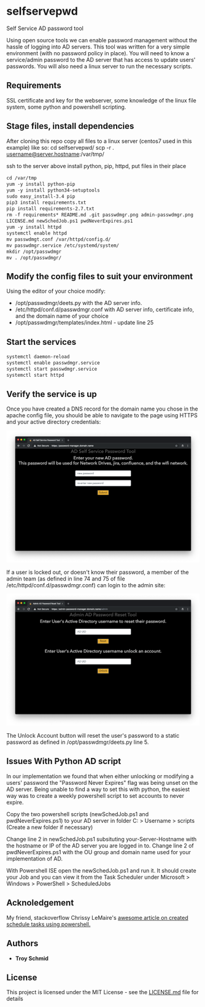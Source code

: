 # selfservepwd
Self Service AD password tool

Using open source tools we can enable password management without the hassle of logging into AD servers.
This tool was written for a very simple environment (with no password policy in place).  You will need to know a service/admin password to the AD server that has access to update users' passwords.  You will also need a linux server to run the necessary scripts.

## Requirements

SSL certificate and key for the webserver, some knowledge of the linux file system, some python and powershell scripting.

## Stage files, install dependencies

After cloning this repo copy all files to a linux server (centos7 used in this example) like so:
cd selfservepwd/
scp -r . username@server.hostname:/var/tmp/

ssh to the server above install python, pip, httpd, put files in their place

```
cd /var/tmp
yum -y install python-pip
yum -y install python34-setuptools
sudo easy_install-3.4 pip
pip3 install requirements.txt
pip install requirements-2.7.txt
rm -f requirements* README.md .git passwdmgr.png admin-passwdmgr.png LICENSE.md newSchedJob.ps1 pwdNeverExpires.ps1
yum -y install httpd
systemctl enable httpd
mv passwdmgt.conf /var/httpd/config.d/
mv passwdmgr.service /etc/systemd/system/
mkdir /opt/passwdmgr
mv . /opt/passwdmgr/
```

## Modify the config files to suit your environment

Using the editor of your choice modify:
 * /opt/passwdmgr/deets.py with the AD server info.
 * /etc/httpd/conf.d/passwdmgr.conf with AD server info, certificate info, and the domain name of your choice
 * /opt/passwdmgr/templates/index.html - update line 25

## Start the services

```
systemctl daemon-reload
systemctl enable passwdmgr.service
systemctl start passwdmgr.service
systemctl start httpd
```

## Verify the service is up

Once you have created a DNS record for the domain name you chose in the apache config file, you should be able to navigate to the page using HTTPS and your active directory credentials:

![alt screenshot](https://raw.githubusercontent.com/lileddie/selfservepwd/master/passwdmgr.png)

If a user is locked out, or doesn't know their password, a member of the admin team (as defined in line 74 and 75 of file /etc/httpd/conf.d/passwdmgr.conf) can login to the admin site:

![alt admin-screenshot](https://raw.githubusercontent.com/lileddie/selfservepwd/master/admin-passwdmgr.png)

The Unlock Account button will reset the user's password to a static password as defined in /opt/passwdmgr/deets.py line 5.

## Issues With Python AD script

In our implementation we found that when either unlocking or modifying a users' password the "Password Never Expires" flag was being unset on the AD server.  Being unable to find a way to set this with python, the easiest way was to create a weekly powershell script to set accounts to never expire.

Copy the two powershell scripts (newSchedJob.ps1 and pwdNeverExpires.ps1) to your AD server in folder C: > Username > scripts (Create a new folder if necessary)

Change line 2 in newSchedJob.ps1 subsituting your-Server-Hostname with the hostname or IP of the AD server you are logged in to.
Change line 2 of pwdNeverExpires.ps1 with the OU group and domain name used for your implementation of AD.

With Powershell ISE open the newSchedJob.ps1 and run it.  It should create your Job and you can view it from the Task Scheduler under Microsoft > Windows > PowerShell > ScheduledJobs

## Acknoledgement

My friend, stackoverflow
Chrissy LeMaire's [awesome article on created schedule tasks using powershell.](https://blog.netnerds.net/2015/01/create-scheduled-task-or-scheduled-job-to-indefinitely-run-a-powershell-script-every-5-minutes/)

## Authors

* **Troy Schmid**

## License

This project is licensed under the MIT License - see the [LICENSE.md](LICENSE.md) file for details
